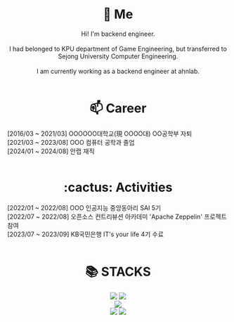 
<!--
**JoWonHyeung/JoWonHyeung** is a ✨ _special_ ✨ repository because its `README.md` (this file) appears on your GitHub profile.
Here are some ideas to get you started:
- 🔭 I’m currently working on ...
- 
- 👯 I’m looking to collaborate on ...
- 🤔 I’m looking for help with ...
- 💬 Ask me about ...
- 📫 How to reach me: ...
- 😄 Pronouns: ...
- ⚡ Fun fact: ...
-->
<div align=center><h1>🌱 Me</h1></div>
 <div align=center> Hi! I'm backend engineer.</div>
 <br>
 <div align=center> I had belonged to KPU department of Game Engineering, but transferred to Sejong University Computer Engineering. </div>
 <br>
 <div align=center>
 <div align=center> I am currently working as a backend engineer at ahnlab. </div>
</div>
<br>

<div align=center><h1> 📫 Career </h1> </div>
<div> [2016/03 ~ 2021/03] OOOOOO대학교(現 OOOO대) OO공학부 자퇴</div>
<div> [2021/03 ~ 2023/08] OOO 컴퓨터 공학과 졸업</div>
<div> [2024/01 ~ 2024/08] 안랩 재직</div>

<br>
<div align=center><h1> :cactus: Activities </h1></div>
<div> [2022/01 ~ 2022/08] OOO 인공지능 중앙동아리 SAI 5기 </div>
<div> [2022/07 ~ 2022/08] 오픈소스 컨트리뷰션 아카데미 'Apache Zeppelin' 프로젝트 참여</div>
<div> [2023/07 ~ 2023/09] KB국민은행 IT's your life 4기 수료</div>

<br>
<div align=center><h1>📚 STACKS</h1></div>

<div align="center">
  <img src="https://img.shields.io/badge/java-007396?style=for-the-badge&logo=java&logoColor=white"> 
  <img src="https://img.shields.io/badge/python-3776AB?style=for-the-badge&logo=python&logoColor=white">
  <br>
  <img src="https://img.shields.io/badge/Spring-6DB33F?style=for-the-badge&logo=Spring%20Boot&logoColor=white">
  <br>
  <img src="https://img.shields.io/badge/github-181717?style=for-the-badge&logo=github&logoColor=white">
  <img src="https://img.shields.io/badge/git-F05032?style=for-the-badge&logo=git&logoColor=white">
 </div>
